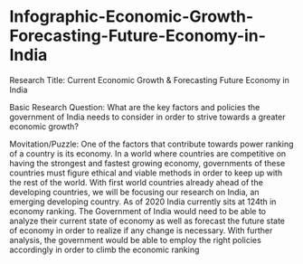 # Infographic-Economic-Growth-Forecasting-Future-Economy-in-India

Research Title: 
Current Economic Growth & Forecasting Future Economy in India 

Basic Research Question: 
What are the key factors and policies the government of India needs to consider in order to strive towards a greater economic growth? 

Movitation/Puzzle: 
One of the factors that contribute towards power ranking of a country is its economy. In a world where countries are competitive on having the strongest and fastest growing economy, governments of these countries must figure ethical and viable methods in order to keep up with the rest of the world. With first world countries already ahead of the developing countries, we will be focusing our research on India, an emerging developing country. As of 2020 India currently sits at 124th in economy ranking. The Government of India would need to be able to analyze their current state of economy as well as forecast the future state of economy in order to realize if any change is necessary. With further analysis, the government would be able to employ the right policies accordingly in order to climb the economic ranking 
